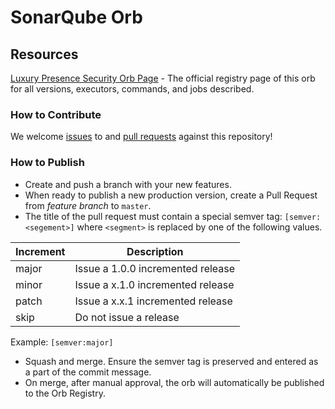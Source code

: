 # SonarQube Orb
## Resources

[Luxury Presence Security Orb Page](https://circleci.com/orbs/registry/orb/luxurypresence/security-orb) - The official registry page of this orb for all versions, executors, commands, and jobs described.

### How to Contribute

We welcome [issues](https://github.com/luxurypresence/security-orb/issues) to and [pull requests](https://github.com/luxurypresence/security-orb/pulls) against this repository!

### How to Publish
* Create and push a branch with your new features.
* When ready to publish a new production version, create a Pull Request from _feature branch_ to `master`.
* The title of the pull request must contain a special semver tag: `[semver:<segement>]` where `<segment>` is replaced by one of the following values.

| Increment | Description|
| ----------| -----------|
| major     | Issue a 1.0.0 incremented release|
| minor     | Issue a x.1.0 incremented release|
| patch     | Issue a x.x.1 incremented release|
| skip      | Do not issue a release|

Example: `[semver:major]`

* Squash and merge. Ensure the semver tag is preserved and entered as a part of the commit message.
* On merge, after manual approval, the orb will automatically be published to the Orb Registry.


